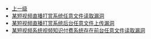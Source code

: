 * [上一级](docs/wy876_poc/)
* [某短视频直播打赏系统任意文件读取漏洞](docs/wy876_poc/%E6%9F%90%E7%9F%AD%E8%A7%86%E9%A2%91%E7%9B%B4%E6%92%AD%E6%89%93%E8%B5%8F%E7%B3%BB%E7%BB%9F/%E6%9F%90%E7%9F%AD%E8%A7%86%E9%A2%91%E7%9B%B4%E6%92%AD%E6%89%93%E8%B5%8F%E7%B3%BB%E7%BB%9F%E4%BB%BB%E6%84%8F%E6%96%87%E4%BB%B6%E8%AF%BB%E5%8F%96%E6%BC%8F%E6%B4%9E.md)
* [某短视频直播打赏系统后台任意文件上传漏洞](docs/wy876_poc/%E6%9F%90%E7%9F%AD%E8%A7%86%E9%A2%91%E7%9B%B4%E6%92%AD%E6%89%93%E8%B5%8F%E7%B3%BB%E7%BB%9F/%E6%9F%90%E7%9F%AD%E8%A7%86%E9%A2%91%E7%9B%B4%E6%92%AD%E6%89%93%E8%B5%8F%E7%B3%BB%E7%BB%9F%E5%90%8E%E5%8F%B0%E4%BB%BB%E6%84%8F%E6%96%87%E4%BB%B6%E4%B8%8A%E4%BC%A0%E6%BC%8F%E6%B4%9E.md)
* [某短视频系统视频知识付费系统存在前台任意文件读取漏洞](docs/wy876_poc/%E6%9F%90%E7%9F%AD%E8%A7%86%E9%A2%91%E7%9B%B4%E6%92%AD%E6%89%93%E8%B5%8F%E7%B3%BB%E7%BB%9F/%E6%9F%90%E7%9F%AD%E8%A7%86%E9%A2%91%E7%B3%BB%E7%BB%9F%E8%A7%86%E9%A2%91%E7%9F%A5%E8%AF%86%E4%BB%98%E8%B4%B9%E7%B3%BB%E7%BB%9F%E5%AD%98%E5%9C%A8%E5%89%8D%E5%8F%B0%E4%BB%BB%E6%84%8F%E6%96%87%E4%BB%B6%E8%AF%BB%E5%8F%96%E6%BC%8F%E6%B4%9E.md)
